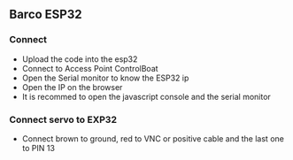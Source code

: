 ## Barco ESP32

### Connect
* Upload the code into the esp32
* Connect to Access Point ControlBoat
* Open the Serial monitor to know the ESP32 ip
* Open the IP on the browser
* It is recommed to open the javascript console and the serial monitor

### Connect servo to EXP32
* Connect brown to ground, red to VNC or positive cable and the last one to PIN 13
  
